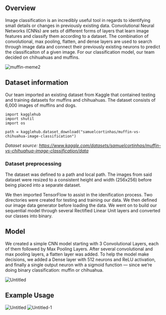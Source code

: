  ## Overview
 Image classification is an incredibly useful tool in regards to identifying small details or changes in previously existing data. Convolutional Neural Networks (CNNs) are sets of different forms of layers that learn image features and classify them according to a dataset. The combination of convolutional, max pooling, flatten, and dense layers are used to search through image data and connect their previously existing neurons to predict the classificaiton of a given image. For our classification model, our team decided on chihuahuas and muffins.

 
![muffin-meme2](https://github.com/user-attachments/assets/cea2d46a-9d9b-47ef-8331-0bfe0209f60a)


## Dataset information 

 Our team imported an existing dataset from Kaggle that contained testing and training datasets for muffins and chihuahuas. The dataset consists of 6,000 images of muffins and dogs.

```
import kagglehub
import shutil
import os

path = kagglehub.dataset_download("samuelcortinhas/muffin-vs-chihuahua-image-classification")
```

 
 *Dataset source: https://www.kaggle.com/datasets/samuelcortinhas/muffin-vs-chihuahua-image-classification/data*

### Dataset preprocessing 

 The dataset was defined to a path and local path. The images from said dataset were resized to a consistent height and width (256x256) before being placed into a separate dataset. 

 We then imported TensorFlow to assist in the idenification process. Two directories were created for testing and training our data. We then defined our image data generator before loading the data. We went on to build our sequential model through several Rectified Linear Unit layers and converted our classes into binary.

 ## Model

 We created a simple CNN model starting with 3 Convolutional Layers, each of them followed by Max Pooling Layers. After several convolutional and max pooling layers, a flatten layer was added. To help the model make decisions, we added a Dense layer with 512 neurons and ReLU activation, and finally a single output neuron with a sigmoid function — since we’re doing binary classification: muffin or chihuahua.

 ![Untitled](https://github.com/user-attachments/assets/c18c3d86-d3f7-47cd-afca-f756671a36b4)

 ## Example Usage
 
 ![Untitled](https://github.com/user-attachments/assets/68867006-50a3-4e5d-ab17-5601b30e26e6)
 ![Untitled-1](https://github.com/user-attachments/assets/1a04cbea-c110-4f1d-9af1-ff0c95e57a19)



